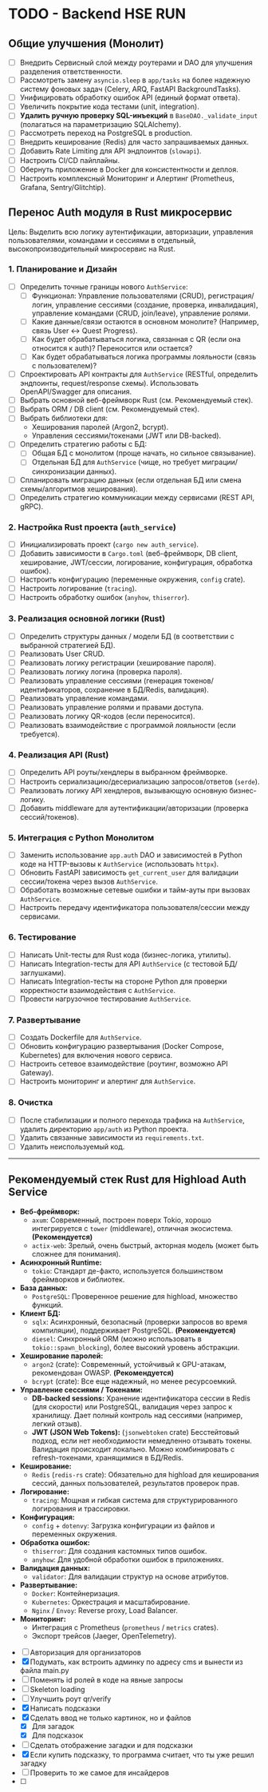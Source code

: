# TODO - Backend HSE RUN

## Общие улучшения (Монолит)

- [ ] Внедрить Сервисный слой между роутерами и DAO для улучшения разделения ответственности.
- [ ] Рассмотреть замену `asyncio.sleep` в `app/tasks` на более надежную систему фоновых задач (Celery, ARQ, FastAPI BackgroundTasks).
- [ ] Унифицировать обработку ошибок API (единый формат ответа).
- [ ] Увеличить покрытие кода тестами (unit, integration).
- [ ] **Удалить ручную проверку SQL-инъекций** в `BaseDAO._validate_input` (полагаться на параметризацию SQLAlchemy).
- [ ] Рассмотреть переход на PostgreSQL в production.
- [ ] Внедрить кеширование (Redis) для часто запрашиваемых данных.
- [ ] Добавить Rate Limiting для API эндпоинтов (`slowapi`).
- [ ] Настроить CI/CD пайплайны.
- [ ] Обернуть приложение в Docker для консистентности и деплоя.
- [ ] Настроить комплексный Мониторинг и Алертинг (Prometheus, Grafana, Sentry/Glitchtip).

## Перенос Auth модуля в Rust микросервис

Цель: Выделить всю логику аутентификации, авторизации, управления пользователями, командами и сессиями в отдельный, высокопроизводительный микросервис на Rust.

### 1. Планирование и Дизайн

- [ ] Определить точные границы нового `AuthService`:
    - [ ] Функционал: Управление пользователями (CRUD), регистрация/логин, управление сессиями (создание, проверка, инвалидация), управление командами (CRUD, join/leave), управление ролями.
    - [ ] Какие данные/связи остаются в основном монолите? (Например, связь User <-> Quest Progress).
    - [ ] Как будет обрабатываться логика, связанная с QR (если она относится к auth)? Переносится или остается?
    - [ ] Как будет обрабатываться логика программы лояльности (связь с пользователем)?
- [ ] Спроектировать API контракты для `AuthService` (RESTful, определить эндпоинты, request/response схемы). Использовать OpenAPI/Swagger для описания.
- [ ] Выбрать основной веб-фреймворк Rust (см. Рекомендуемый стек).
- [ ] Выбрать ORM / DB client (см. Рекомендуемый стек).
- [ ] Выбрать библиотеки для:
    - Хеширования паролей (Argon2, bcrypt).
    - Управления сессиями/токенами (JWT или DB-backed).
- [ ] Определить стратегию работы с БД:
    - [ ] Общая БД с монолитом (проще начать, но сильное связывание).
    - [ ] Отдельная БД для `AuthService` (чище, но требует миграции/синхронизации данных).
- [ ] Спланировать миграцию данных (если отдельная БД или смена схемы/алгоритмов хеширования).
- [ ] Определить стратегию коммуникации между сервисами (REST API, gRPC).

### 2. Настройка Rust проекта (`auth_service`)

- [ ] Инициализировать проект (`cargo new auth_service`).
- [ ] Добавить зависимости в `Cargo.toml` (веб-фреймворк, DB client, хеширование, JWT/сессии, логирование, конфигурация, обработка ошибок).
- [ ] Настроить конфигурацию (переменные окружения, `config` crate).
- [ ] Настроить логирование (`tracing`).
- [ ] Настроить обработку ошибок (`anyhow`, `thiserror`).

### 3. Реализация основной логики (Rust)

- [ ] Определить структуры данных / модели БД (в соответствии с выбранной стратегией БД).
- [ ] Реализовать User CRUD.
- [ ] Реализовать логику регистрации (хеширование пароля).
- [ ] Реализовать логику логина (проверка пароля).
- [ ] Реализовать управление сессиями (генерация токенов/идентификаторов, сохранение в БД/Redis, валидация).
- [ ] Реализовать управление командами.
- [ ] Реализовать управление ролями и правами доступа.
- [ ] Реализовать логику QR-кодов (если переносится).
- [ ] Реализовать взаимодействие с программой лояльности (если требуется).

### 4. Реализация API (Rust)

- [ ] Определить API роуты/хендлеры в выбранном фреймворке.
- [ ] Настроить сериализацию/десериализацию запросов/ответов (`serde`).
- [ ] Реализовать логику API хендлеров, вызывающую основную бизнес-логику.
- [ ] Добавить middleware для аутентификации/авторизации (проверка сессий/токенов).

### 5. Интеграция с Python Монолитом

- [ ] Заменить использование `app.auth` DAO и зависимостей в Python коде на HTTP-вызовы к `AuthService` (использовать `httpx`).
- [ ] Обновить FastAPI зависимость `get_current_user` для валидации сессии/токена через вызов `AuthService`.
- [ ] Обработать возможные сетевые ошибки и тайм-ауты при вызовах `AuthService`.
- [ ] Настроить передачу идентификатора пользователя/сессии между сервисами.

### 6. Тестирование

- [ ] Написать Unit-тесты для Rust кода (бизнес-логика, утилиты).
- [ ] Написать Integration-тесты для API `AuthService` (с тестовой БД/заглушками).
- [ ] Написать Integration-тесты на стороне Python для проверки корректности взаимодействия с `AuthService`.
- [ ] Провести нагрузочное тестирование `AuthService`.

### 7. Развертывание

- [ ] Создать Dockerfile для `AuthService`.
- [ ] Обновить конфигурацию развертывания (Docker Compose, Kubernetes) для включения нового сервиса.
- [ ] Настроить сетевое взаимодействие (роутинг, возможно API Gateway).
- [ ] Настроить мониторинг и алертинг для `AuthService`.

### 8. Очистка

- [ ] После стабилизации и полного перехода трафика на `AuthService`, удалить директорию `app/auth` из Python проекта.
- [ ] Удалить связанные зависимости из `requirements.txt`.
- [ ] Удалить неиспользуемый код.

---

## Рекомендуемый стек Rust для Highload Auth Service

- **Веб-фреймворк:**
    - `axum`: Современный, построен поверх Tokio, хорошо интегрируется с `tower` (middleware), отличная экосистема. **(Рекомендуется)**
    - `actix-web`: Зрелый, очень быстрый, акторная модель (может быть сложнее для понимания).
- **Асинхронный Runtime:**
    - `tokio`: Стандарт де-факто, используется большинством фреймворков и библиотек.
- **База данных:**
    - `PostgreSQL`: Проверенное решение для highload, множество функций.
- **Клиент БД:**
    - `sqlx`: Асинхронный, безопасный (проверки запросов во время компиляции), поддерживает PostgreSQL. **(Рекомендуется)**
    - `diesel`: Синхронный ORM (можно использовать в `tokio::spawn_blocking`), более высокий уровень абстракции.
- **Хеширование паролей:**
    - `argon2` (crate): Современный, устойчивый к GPU-атакам, рекомендован OWASP. **(Рекомендуется)**
    - `bcrypt` (crate): Все еще надежный, но менее ресурсоемкий.
- **Управление сессиями / Токенами:**
    - **DB-backed sessions:** Хранение идентификатора сессии в Redis (для скорости) или PostgreSQL, валидация через запрос к хранилищу. Дает полный контроль над сессиями (например, легкий отзыв).
    - **JWT (JSON Web Tokens):** (`jsonwebtoken` crate) Бесстейтовый подход, если нет необходимости немедленно отзывать токены. Валидация происходит локально. Можно комбинировать с refresh-токенами, хранящимися в БД/Redis.
- **Кеширование:**
    - `Redis` (`redis-rs` crate): Обязательно для highload для кеширования сессий, данных пользователей, результатов проверок прав.
- **Логирование:**
    - `tracing`: Мощная и гибкая система для структурированного логирования и трассировки.
- **Конфигурация:**
    - `config` + `dotenvy`: Загрузка конфигурации из файлов и переменных окружения.
- **Обработка ошибок:**
    - `thiserror`: Для создания кастомных типов ошибок.
    - `anyhow`: Для удобной обработки ошибок в приложениях.
- **Валидация данных:**
    - `validator`: Для валидации структур на основе атрибутов.
- **Развертывание:**
    - `Docker`: Контейнеризация.
    - `Kubernetes`: Оркестрация и масштабирование.
    - `Nginx` / `Envoy`: Reverse proxy, Load Balancer.
- **Мониторинг:**
    - Интеграция с Prometheus (`prometheus` / `metrics` crates).
    - Экспорт трейсов (Jaeger, OpenTelemetry).

- [ ] Авторизация для организаторов
- [x] Подумать, как встроить админку по адресу cms и вынести из файла main.py
- [ ] Поменять id ролей в коде на явные запросы
- [ ] Skeleton loading
- [ ] Улучшить роут qr/verify
- [x] Написать подсказки
- [x] Сделать ввод не только картинок, но и файлов
  - [x] Для загадок
  - [x] Для подсказок
- [ ] Сделать отображение загадки и для подсказки 
- [x] Если купить подсказку, то программа считает, что ты уже решил загадку
- [ ] Проверить то же самое для инсайдеров
- [ ] 